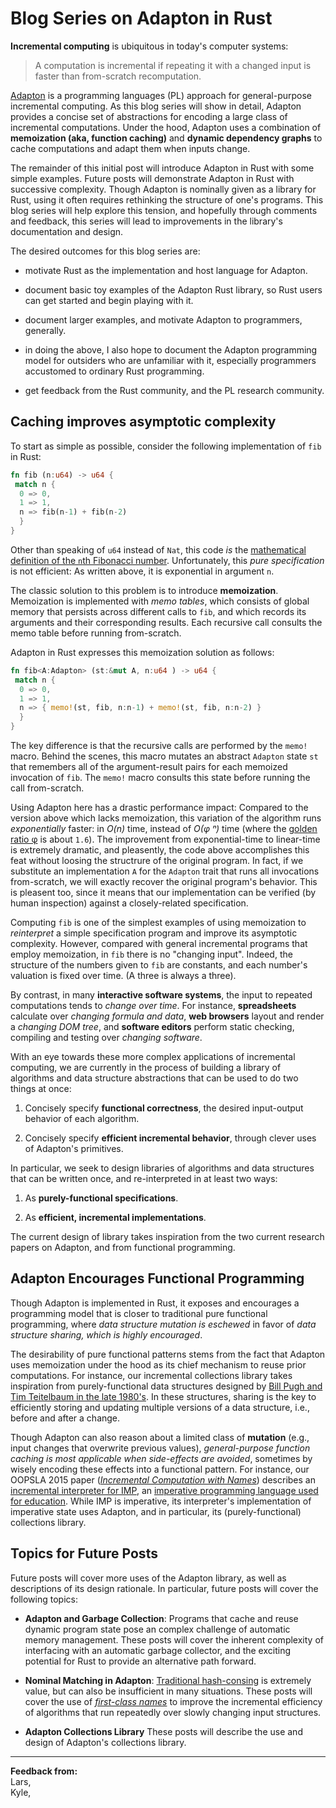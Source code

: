 
Blog Series on Adapton in Rust
==============================

**Incremental computing** is ubiquitous in today's computer systems:

> A computation is incremental if repeating it with a changed input is
> faster than from-scratch recomputation.

[Adapton](http://adapton.org) is a programming languages (PL) approach
for general-purpose incremental computing. As this blog series will
show in detail, Adapton provides a concise set of abstractions for
encoding a large class of incremental computations.  Under the hood,
Adapton uses a combination of **memoization (aka, function caching)**
and **dynamic dependency graphs** to cache computations and adapt them
when inputs change.

The remainder of this initial post will introduce Adapton in Rust with
some simple examples. Future posts will demonstrate Adapton in Rust
with successive complexity.  Though Adapton is nominally given as a
library for Rust, using it often requires rethinking the structure of
one's programs.  This blog series will help explore this tension, and
hopefully through comments and feedback, this series will lead to
improvements in the library's documentation and design.

The desired outcomes for this blog series are:

- motivate Rust as the implementation and host language for Adapton.

- document basic toy examples of the Adapton Rust library, so Rust
  users can get started and begin playing with it.

- document larger examples, and motivate Adapton to programmers, generally.

- in doing the above, I also hope to document the Adapton programming
  model for outsiders who are unfamiliar with it, especially
  programmers accustomed to ordinary Rust programming.

- get feedback from the Rust community, and the PL research community.


Caching improves asymptotic complexity
--------------------------------------

To start as simple as possible,
consider the following implementation of `fib` in Rust:
```rust
fn fib (n:u64) -> u64 {
 match n {
  0 => 0,
  1 => 1,
  n => fib(n-1) + fib(n-2)
  }
}
```

Other than speaking of `u64` instead of `Nat`, this code *is* the
[mathematical definition of the `n`th Fibonacci number](https://en.wikipedia.org/wiki/Fibonacci_number).  Unfortunately,
this *pure specification* is not efficient: As written above, it is
exponential in argument `n`.

The classic solution to this problem is to introduce **memoization**.
Memoization is implemented with *memo tables*, which consists of
global memory that persists across different calls to `fib`, and which
records its arguments and their corresponding results.  Each recursive
call consults the memo table before running from-scratch.

Adapton in Rust expresses this memoization solution as follows:
```rust
fn fib<A:Adapton> (st:&mut A, n:u64 ) -> u64 {
 match n {
  0 => 0,
  1 => 1,
  n => { memo!(st, fib, n:n-1) + memo!(st, fib, n:n-2) }
  }
}
```

The key difference is that the recursive calls are performed by the
`memo!` macro. Behind the scenes, this macro mutates an abstract
`Adapton` state `st` that remembers all of the argument-result pairs
for each memoized invocation of `fib`.  The `memo!` macro consults
this state before running the call from-scratch.

Using Adapton here has a drastic performance impact: Compared to the
version above which lacks memoization, this variation of the algorithm
runs *exponentially* faster: in *O(n)* time, instead of *O(φ ⁿ)* time
(where the
[golden ratio φ](https://en.wikipedia.org/wiki/Golden_ratio) is about
`1.6`).  The improvement from exponential-time to linear-time is
extremely dramatic, and pleasently, the code above accomplishes this
feat without loosing the structrure of the original program.  In fact,
if we substitute an implementation `A` for the `Adapton` trait that
runs all invocations from-scratch, we will exactly recover the
original program's behavior.  This is pleasent too, since it means
that our implementation can be verified (by human inspection) against
a closely-related specification.

Computing `fib` is one of the simplest examples of using memoization
to *reinterpret* a simple specification program and improve its
asymptotic complexity.  However, compared with general incremental
programs that employ memoization, in `fib` there is no "changing
input". Indeed, the structure of the numbers given to `fib` are
constants, and each number's valuation is fixed over time. (A three is
always a three).

By contrast, in many **interactive software systems**, the input to
repeated computations tends to *change over time*.  For instance,
**spreadsheets** calculate over *changing formula and data*, **web
browsers** layout and render a *changing DOM tree*, and **software
editors** perform static checking, compiling and testing over
*changing software*.

With an eye towards these more complex applications of incremental
computing, we are currently in the process of building a library of
algorithms and data structure abstractions that can be used to do two
things at once:

1. Concisely specify **functional correctness**, the desired input-output
   behavior of each algorithm.

2. Concisely specify **efficient incremental behavior**, through clever
   uses of Adapton's primitives.

In particular, we seek to design libraries of algorithms and data
structures that can be written once, and re-interpreted in at least
two ways:

1. As **purely-functional specifications**.

2. As **efficient, incremental implementations**.

The current design of library takes inspiration from the two current
research papers on Adapton, and from functional programming.

Adapton Encourages Functional Programming
-------------------------------------------

Though Adapton is implemented in Rust, it exposes and encourages a
programming model that is closer to traditional pure functional
programming, where *data structure mutation is eschewed* in favor of
*data structure sharing, which is highly encouraged*.

The desirability of pure functional patterns stems from the fact that
Adapton uses memoization under the hood as its chief mechanism to
reuse prior computations.  For instance, our incremental collections
library takes inspiration from purely-functional data structures
designed by
[Bill Pugh and Tim Teitelbaum in the late 1980's](http://dl.acm.org/citation.cfm?id=75305).
In these structures, sharing is the key to efficiently storing and
updating multiple versions of a data structure, i.e., before and after
a change.

Though Adapton can also reason about a limited class of **mutation**
(e.g., input changes that overwrite previous values), *general-purpose
function caching is most applicable when side-effects are avoided*,
sometimes by wisely encoding these effects into a functional pattern.
For instance, our OOPSLA 2015 paper
([*Incremental Computation with Names*](http://arxiv.org/abs/1503.07792))
describes an [incremental interpreter for IMP](https://github.com/plum-umd/inc-imp), an [imperative
programming language used for education](https://www21.in.tum.de/~nipkow/pubs/fac98.html).  While IMP is imperative, its interpreter's
implementation of imperative state uses Adapton, and in particular,
its (purely-functional) collections library.

Topics for Future Posts
-----------------------

Future posts will cover more uses of the Adapton library, as well as
descriptions of its design rationale.  In particular, future posts
will cover the following topics:

- **Adapton and Garbage Collection**: Programs that cache and reuse
  dynamic program state pose an complex challenge of automatic memory
  management.  These posts will cover the inherent complexity of
  interfacing with an automatic garbage collector, and the exciting
  potential for Rust to provide an alternative path forward.

- **Nominal Matching in Adapton**:
  [Traditional hash-consing](https://en.wikipedia.org/wiki/Hash_consing)
  is extremely value, but can also be insufficient in many
  situations. These posts will cover the use of
  [*first-class names*](http://arxiv.org/abs/1503.07792) to improve
  the incremental efficiency of algorithms that run repeatedly over
  slowly changing input structures.

- **Adapton Collections Library** These posts will describe the use
  and design of Adapton's collections library.


-------------------------------------------------

**Feedback from:**  
Lars,  
Kyle,  
